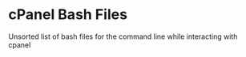 cPanel Bash Files
==================
Unsorted list of bash files for the command line while interacting with cpanel
